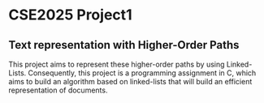 # CSE2025 Project1

## Text representation with Higher-Order Paths

This project aims to represent these higher-order paths by using Linked-Lists.
Consequently, this project is a programming assignment in C, which aims to build an
algorithm based on linked-lists that will build an efficient representation of documents.
